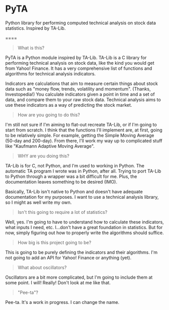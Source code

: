 PyTA
====

Python library for performing computed technical analysis on stock data statistics. Inspired by TA-Lib.

====

> What is this?

PyTA is a Python module inspired by TA-Lib.
TA-Lib is a C library for performing technical analysis on stock data, like the kind you would get from Yahoo! Finance.
It has a very comprehensive list of functions and algorithms for technical analysis indicators.

Indicators are calculations that aim to measure certain things about stock data such as "money flow, trends, volatility and momentum". (Thanks, Investopedia!)
You calculate indicators given a point in time and a set of data, and compare them to your raw stock data.
Technical analysis aims to use these indicators as a way of predicting the stock market.

> How are you going to do this?

I'm still not sure if I'm aiming to flat-out recreate TA-Lib, or if I'm going to start from scratch.
I think that the functions I'll implement are, at first, going to be relatively simple.
For example, getting the Simple Moving Average (50-day and 200-day).
From there, I'll work my way up to complicated stuff like "Kaufmann Adaptive Moving Average".

> WHY are you doing this?

TA-Lib is for C, not Python, and I'm used to working in Python.
The automatic TA program I wrote was in Python, after all.
Trying to port TA-Lib to Python through a wrapper was a bit difficult for me.
Plus, the documentation leaves something to be desired (IMO).

Basically, TA-Lib isn't native to Python and doesn't have adequate documentation for my purposes.
I want to use a technical analysis library, so I might as well write my own.

> Isn't this going to require a lot of statistics?

Well, yes. I'm going to have to understand how to calculate these indicators, what inputs I need, etc.
I...don't have a great foundation in statistics. But for now, simply figuring out how to properly write the algorithms should suffice.

> How big is this project going to be?

This is going to be purely defining the indicators and their algorithms.
I'm not going to add an API for Yahoo! Finance or anything (yet).

> What about oscillators?

Oscillators are a bit more complicated, but I'm going to include them at some point. I will! Really! Don't look at me like that.

> "Pee-ta"?

Pee-ta. It's a work in progress. I can change the name.
